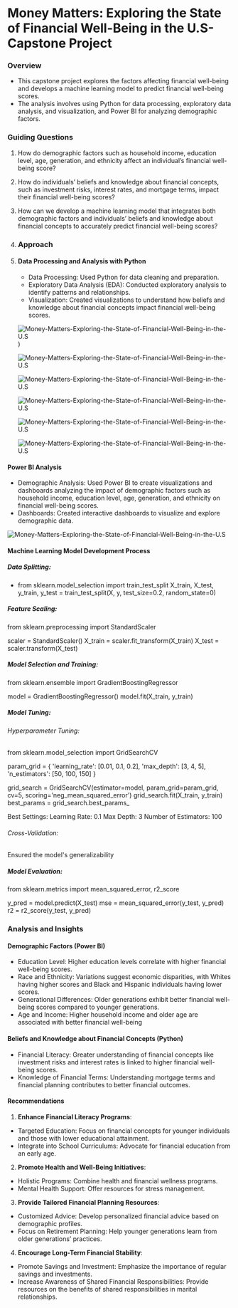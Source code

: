 # Money Matters: Exploring the State of Financial Well-Being in the U.S-Capstone Project
### Overview
- This capstone project explores the factors affecting financial well-being and develops a machine learning model to predict financial well-being scores.
- The analysis involves using Python for data processing, exploratory data analysis, and visualization, and Power BI for analyzing demographic factors.
### Guiding Questions
1. How do demographic factors such as household income, education level, age, generation, and ethnicity affect an individual’s financial well-being score?
2. How do individuals’ beliefs and knowledge about financial concepts, such as investment risks, interest rates, and mortgage terms, impact their financial well-being scores?
3. How can we develop a machine learning model that integrates both demographic factors and individuals’ beliefs and knowledge about financial concepts to accurately predict financial well-being scores?
4. ### Approach
5. #### Data Processing and Analysis with Python
   - Data Processing: Used Python for data cleaning and preparation.
   - Exploratory Data Analysis (EDA): Conducted exploratory analysis to identify patterns and relationships.
   - Visualization: Created visualizations to understand how beliefs and knowledge about financial concepts impact financial well-being scores.
  
   ![Money-Matters-Exploring-the-State-of-Financial-Well-Being-in-the-U.S](images/Average%20Financial%20Wellbeing%20by%20DiversificationBenefits.png))

   ![Money-Matters-Exploring-the-State-of-Financial-Well-Being-in-the-U.S](images/Average%20Financial%20Wellbeing%20by%20HousingMarketLosses.png)

   ![Money-Matters-Exploring-the-State-of-Financial-Well-Being-in-the-U.S](images/Average%20Financial%20Wellbeing%20by%20LongTermReturns.png)

   ![Money-Matters-Exploring-the-State-of-Financial-Well-Being-in-the-U.S](images/Financial%20Wellbeing%20by%20BondsInterestRates.png)

   ![Money-Matters-Exploring-the-State-of-Financial-Well-Being-in-the-U.S](images/Financial%20Wellbeing%20Power%20BI%20Dashboard.png)
   
   ![Money-Matters-Exploring-the-State-of-Financial-Well-Being-in-the-U.S](images/Financial%20Wellbeing%20Power%20BI%20Dashboard.png)
   
 #### Power BI Analysis
  - Demographic Analysis: Used Power BI to create visualizations and dashboards analyzing the impact of demographic factors such as household income, education level, age, generation, and ethnicity on financial well-being scores.
  - Dashboards: Created interactive dashboards to visualize and explore demographic data.
    
   ![Money-Matters-Exploring-the-State-of-Financial-Well-Being-in-the-U.S](images/Financial%20Wellbeing%20Power%20BI%20Dashboard.png)
   
 #### Machine Learning Model Development Process
 ##### Data Splitting:
   - from sklearn.model_selection import train_test_split
X_train, X_test, y_train, y_test = train_test_split(X, y, test_size=0.2, random_state=0)
##### Feature Scaling:
from sklearn.preprocessing import StandardScaler

scaler = StandardScaler()
X_train = scaler.fit_transform(X_train)
X_test = scaler.transform(X_test)
##### Model Selection and Training:
from sklearn.ensemble import GradientBoostingRegressor

model = GradientBoostingRegressor()
model.fit(X_train, y_train)
##### Model Tuning:
###### Hyperparameter Tuning:
from sklearn.model_selection import GridSearchCV

param_grid = {
    'learning_rate': [0.01, 0.1, 0.2],
    'max_depth': [3, 4, 5],
    'n_estimators': [50, 100, 150]
}

grid_search = GridSearchCV(estimator=model, param_grid=param_grid, cv=5, scoring='neg_mean_squared_error')
grid_search.fit(X_train, y_train)
best_params = grid_search.best_params_

Best Settings:
Learning Rate: 0.1
Max Depth: 3
Number of Estimators: 100
###### Cross-Validation: 
Ensured the model's generalizability
##### Model Evaluation:
from sklearn.metrics import mean_squared_error, r2_score

y_pred = model.predict(X_test)
mse = mean_squared_error(y_test, y_pred)
r2 = r2_score(y_test, y_pred)

### Analysis and Insights
#### Demographic Factors (Power BI)
- Education Level: Higher education levels correlate with higher financial well-being scores.
- Race and Ethnicity: Variations suggest economic disparities, with Whites having higher scores and Black and Hispanic individuals having lower scores.
- Generational Differences: Older generations exhibit better financial well-being scores compared to younger generations.
- Age and Income: Higher household income and older age are associated with better financial well-being

#### Beliefs and Knowledge about Financial Concepts (Python)
- Financial Literacy: Greater understanding of financial concepts like investment risks and interest rates is linked to higher financial well-being scores.
- Knowledge of Financial Terms: Understanding mortgage terms and financial planning contributes to better financial outcomes.
#### Recommendations
1. **Enhance Financial Literacy Programs**:
  - Targeted Education: Focus on financial concepts for younger individuals and those with lower educational attainment.
  - Integrate into School Curriculums: Advocate for financial education from an early age.
2. **Promote Health and Well-Being Initiatives**:
  - Holistic Programs: Combine health and financial wellness programs.
  - Mental Health Support: Offer resources for stress management.
3. **Provide Tailored Financial Planning Resources**:
  - Customized Advice: Develop personalized financial advice based on demographic profiles.
  - Focus on Retirement Planning: Help younger generations learn from older generations’ practices.
4. **Encourage Long-Term Financial Stability**:
  - Promote Savings and Investment: Emphasize the importance of regular savings and investments.
  - Increase Awareness of Shared Financial Responsibilities: Provide resources on the benefits of shared responsibilities in marital relationships.










